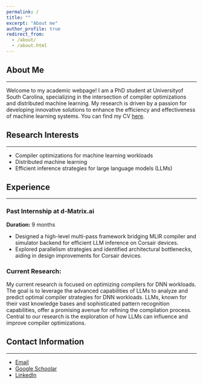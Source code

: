 ```yaml
---
permalink: /
title: ""
excerpt: "About me"
author_profile: true
redirect_from: 
  - /about/
  - /about.html
---
```


## About Me
------
Welcome to my academic webpage! I am a PhD student at Universityof South Carolina, specializing in the intersection of compiler optimizations and distributed machine learning. My research is driven by a passion for developing innovative solutions to enhance the efficiency and effectiveness of machine learning systems. You can find my CV [here](http://rasool-sharifi.github.io/files/RasoolSharifiCV.pdf). 




## Research Interests
------
- Compiler optimizations for machine learning workloads
- Distributed machine learning
- Efficient inference strategies for large language models (LLMs)


## Experience
------
### Past Internship at d-Matrix.ai
**Duration:** 9 months
- Designed a high-level multi-pass framework bridging MLIR compiler and simulator backend for efficient LLM inference on Corsair devices.
- Explored parallelism strategies and identified architectural bottlenecks, aiding in design improvements for Corsair devices.

### Current Research:
My current research is focused on optimizing compilers for DNN workloads. The goal is to leverage the advanced capabilities of LLMs to analyze and predict optimal compiler strategies for DNN workloads. LLMs, known for their vast knowledge bases and sophisticated pattern recognition capabilities, offer a promising avenue for refining the compilation process.   Central to our research is the exploration of how LLMs can influence and improve compiler optimizations. 



## Contact Information
------
- [Email](asharifiATemailDOTscDOTedu)
- [Google Schoolar](https://scholar.google.com/citations?user=PJwZvg8AAAAJ)
- [LinkedIn](https://www.linkedin.com/in/rasoolsharifi/)
  
